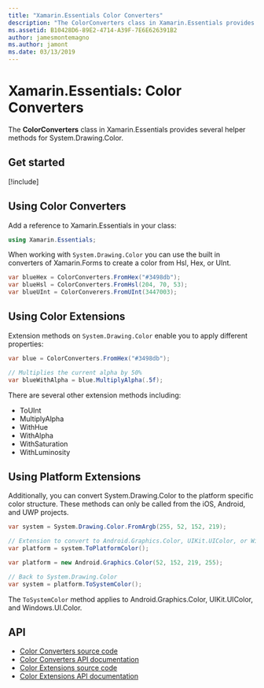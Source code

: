 ```yaml
---
title: "Xamarin.Essentials Color Converters"
description: "The ColorConverters class in Xamarin.Essentials provides several helper methods and extension methods to work with System.Drawing.Color."
ms.assetid: B10428D6-89E2-4714-A39F-7E6E626391B2
author: jamesmontemagno
ms.author: jamont
ms.date: 03/13/2019
---
```


# Xamarin.Essentials: Color Converters

The **ColorConverters** class in Xamarin.Essentials provides several helper methods for System.Drawing.Color.

## Get started

[!include[](~/essentials/includes/get-started.md)]

## Using Color Converters

Add a reference to Xamarin.Essentials in your class:

```csharp
using Xamarin.Essentials;
```

When working with `System.Drawing.Color` you can use the built in converters of Xamarin.Forms to create a color from Hsl, Hex, or UInt.

```csharp
var blueHex = ColorConverters.FromHex("#3498db");
var blueHsl = ColorConverters.FromHsl(204, 70, 53);
var blueUInt = ColorConverers.FromUInt(3447003);
```

## Using Color Extensions

Extension methods on `System.Drawing.Color` enable you to apply different properties:

```csharp
var blue = ColorConverters.FromHex("#3498db");

// Multiplies the current alpha by 50%
var blueWithAlpha = blue.MultiplyAlpha(.5f);
```

There are several other extension methods including:

- ToUInt
- MultiplyAlpha
- WithHue
- WithAlpha
- WithSaturation
- WithLuminosity

## Using Platform Extensions

Additionally, you can convert System.Drawing.Color to the platform specific color structure. These methods can only be called from the iOS, Android, and UWP projects.

```csharp
var system = System.Drawing.Color.FromArgb(255, 52, 152, 219);

// Extension to convert to Android.Graphics.Color, UIKit.UIColor, or Windows.UI.Color
var platform = system.ToPlatformColor();
```

```csharp
var platform = new Android.Graphics.Color(52, 152, 219, 255);

// Back to System.Drawing.Color
var system = platform.ToSystemColor();
```

The `ToSystemColor` method applies to Android.Graphics.Color, UIKit.UIColor, and Windows.UI.Color.

## API

- [Color Converters source code](https://github.com/xamarin/Essentials/tree/master/Xamarin.Essentials/Types/ColorConverters.shared.cs)
- [Color Converters API documentation](xref:Xamarin.Essentials.ColorConverters)
- [Color Extensions source code](https://github.com/xamarin/Essentials/tree/master/Xamarin.Essentials/Types/ColorConverters.shared.cs)
- [Color Extensions API documentation](xref:Xamarin.Essentials.ColorExtensions)

